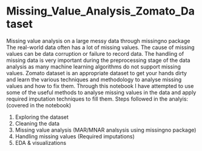 # Missing_Value_Analysis_Zomato_Dataset
Missing value analysis on a large messy data through missingno package
The real-world data often has a lot of missing values. The cause of missing values can be data corruption or failure to record data. The handling of missing data is very important during the preprocessing stage of the data analysis as many machine learning algorithms do not support missing values. Zomato dataset is an appropriate dataset to get your hands dirty and learn the various techniques and methodology to analyse missing values and how to fix them. Through this notebook I have attempted to use some of the useful methods to analyse missing values in the data and apply required imputation techniques to fill them.
Steps followed in the analyis: (covered in the notebook)
1. Exploring the dataset
2. Cleaning the data
3. Missing value analysis (MAR/MNAR analsysis using missingno package)
4. Handling missing values (Required imputations)
5. EDA & visualizations

